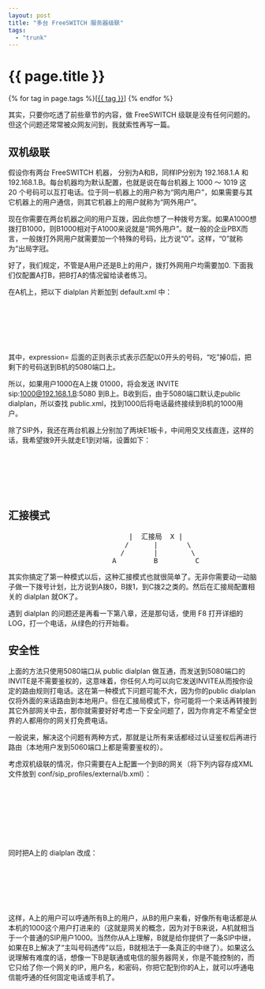 ```yaml
---
layout: post
title: "多台 FreeSWITCH 服务器级联"
tags:
  - "trunk"
---
```


# {{ page.title }}

<div class="tags">
{% for tag in page.tags %}[<a class="tag" href="/tags.html#{{ tag }}">{{ tag }}</a>] {% endfor %}
</div>


其实，只要你吃透了前些章节的内容，做 FreeSWITCH 级联是没有任何问题的。但这个问题还常常被众网友问到，我就索性再写一篇。

## 双机级联

假设你有两台 FreeSWITCH 机器， 分别为A和B，同样IP分别为 192.168.1.A 和 192.168.1.B。每台机器均为默认配置，也就是说在每台机器上 1000 ～ 1019 这 20 个号码可以互打电话。位于同一机器上的用户称为“网内用户”，如果需要与其它机器上的用户通信，则其它机器上的用户就称为“网外用户”。

现在你需要在两台机器之间的用户互拨，因此你想了一种拨号方案。如果A1000想拨打B1000，则B1000相对于A1000来说就是“网外用户”。就一般的企业PBX而言，一般拨打外网用户就需要加一个特殊的号码，比方说“0”。这样，“0”就称为“出局字冠。

好了，我们规定，不管是A用户还是B上的用户，拨打外网用户均需要加0. 下面我们仅配置A打B，把B打A的情况留给读者练习。

在A机上，把以下 dialplan 片断加到 default.xml 中：

<code>
<extension name="B">
  <condition field="destination_number" expression="^0(.*)$">
    <action application="bridge" data="sofia/external/sip:$1@192.168.1.B:5080"/>
  </condition>
</extension>
</code>

其中，expression= 后面的正则表示式表示匹配以0开头的号码，“吃”掉0后，把剩下的号码送到B机的5080端口上。

所以，如果用户1000在A上拨 01000，将会发送 INVITE sip:1000@192.168.1.B:5080 到B上。B收到后，由于5080端口默认走public dialplan，所以查找 public.xml，找到1000后将电话最终接续到B机的1000用户。


除了SIP外，我还在两台机器上分别加了两块E1板卡，中间用交叉线直连，这样的话，我希望拨9开头就走E1到对端，设置如下：

<code>
<extension name="B_E1">
  <condition field="destination_number" expression="^9(.*)$">
    <action application="bridge" data="freetdm/1/a/$1"/>
  </condition>
</extension>
</code>




## 汇接模式


<pre>
                             |  汇接局  X |
                            /      |       \
                           /       |        \
                         A         B         C
</pre>

其实你搞定了第一种模式以后，这种汇接模式也就很简单了。无非你需要动一动脑子做一下拨号计划，比方说到A拨0，B拨1，到C拨2之类的。然后在汇接局配置相关的 dialplan 就OK了。

遇到 dialplan 的问题还是再看一下第八章，还是那句话，使用 F8 打开详细的 LOG，打一个电话，从绿色的行开始看。

## 安全性

上面的方法只使用5080端口从 public dialplan 做互通，而发送到5080端口的INVITE是不需要鉴权的，这意味着，你任何人均可以向它发送INVITE从而按你设定的路由规则打电话。这在第一种模式下问题可能不大，因为你的public dialplan 仅将外面的来话路由到本地用户。但在汇接局模式下，你可能将一个来话再转接到其它外部网关中去，那你就需要好好考虑一下安全问题了，因为你肯定不希望全世界的人都用你的网关打免费电话。


一般说来，解决这个问题有两种方式，那就是让所有来话都经过认证鉴权后再进行路由（本地用户发到5060端口上都是需要鉴权的）。

考虑双机级联的情况，你只需要在A上配置一个到B的网关（将下列内容存成XML文件放到 conf/sip_profiles/external/b.xml）：

<code>
<include>
        <gateway name="b">
                <param name="realm" value="192.168.1.B"/>
                <param name="username" value="1000"/>
                <param name="password" value="1234"/>
        </gateway>
</include>
</code>


同时把A上的 dialplan 改成：

<code>
<extension name="B">
  <condition field="destination_number" expression="^0(.*)$">
    <action application="bridge" data="sofia/gateway/b/$1"/>
  </condition>
</extension>
</code>

这样，A上的用户可以呼通所有B上的用户，从B的用户来看，好像所有电话都是从本机的1000这个用户打进来的（这就是网关的概念，因为对于B来说，A机就相当于一个普通的SIP用户1000。当然你从A上理解，B就是给你提供了一条SIP中继，如果在B上解决了“主叫号码透传”以后，B就相法于一条真正的中继了）。如果这么说理解有难度的话，想像一下B是联通或电信的服务器网关，你是不能控制的，而它只给了你一个网关的IP，用户名，和密码，你把它配到你的A上，就可以呼通电信能呼通的任何固定电话或手机了。
